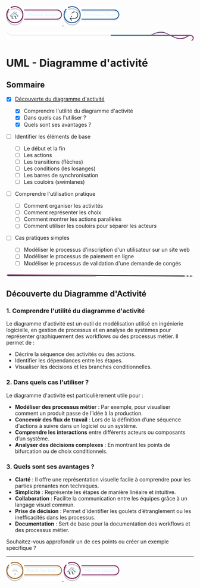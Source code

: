 <a href="/README.md">
  <img src="../../assets/button/home_page.png" alt="Home page" style="width: 150px; height: auto;">
</a>
<a href="/doc/liste_dailys.md">
  <img src="../../assets/button/previous_page.png" alt="Back to top" style="width: 150px; height: auto;">
</a>

![border](../../assets/line/border_deco_rt.png)

# UML - Diagramme d'activité

## Sommaire

- [x] [Découverte du diagramme d'activité](#découverte-du-diagramme-dactivité)

  - [x] Comprendre l'utilité du diagramme d'activité
  - [x] Dans quels cas l'utiliser ?
  - [x] Quels sont ses avantages ?

- [ ] Identifier les éléments de base

  - [ ] Le début et la fin
  - [ ] Les actions
  - [ ] Les transitions (flèches)
  - [ ] Les conditions (les losanges)
  - [ ] Les barres de synchronisation
  - [ ] Les couloirs (swimlanes)

- [ ] Comprendre l'utilisation pratique

  - [ ] Comment organiser les activités
  - [ ] Comment représenter les choix
  - [ ] Comment montrer les actions parallèles
  - [ ] Comment utiliser les couloirs pour séparer les acteurs

- [ ] Cas pratiques simples
  - [ ] Modéliser le processus d'inscription d'un utilisateur sur un site web
  - [ ] Modéliser le processus de paiement en ligne
  - [ ] Modéliser le processus de validation d'une demande de congés

<!-- ![border](assets/line/line_pink_point_l.png) -->

![border](../../assets/line/line-pink-point_l.png)

## Découverte du Diagramme d'Activité

### 1. **Comprendre l'utilité du diagramme d'activité**

Le diagramme d'activité est un outil de modélisation utilisé en ingénierie logicielle, en gestion de processus et en analyse de systèmes pour représenter graphiquement des workflows ou des processus métier. Il permet de :

- Décrire la séquence des activités ou des actions.
- Identifier les dépendances entre les étapes.
- Visualiser les décisions et les branches conditionnelles.

### 2. **Dans quels cas l'utiliser ?**

Le diagramme d'activité est particulièrement utile pour :

- **Modéliser des processus métier** : Par exemple, pour visualiser comment un produit passe de l’idée à la production.
- **Concevoir des flux de travail** : Lors de la définition d’une séquence d'actions à suivre dans un logiciel ou un système.
- **Comprendre les interactions** entre différents acteurs ou composants d’un système.
- **Analyser des décisions complexes** : En montrant les points de bifurcation ou de choix conditionnels.

### 3. **Quels sont ses avantages ?**

- **Clarté** : Il offre une représentation visuelle facile à comprendre pour les parties prenantes non techniques.
- **Simplicité** : Représente les étapes de manière linéaire et intuitive.
- **Collaboration** : Facilite la communication entre les équipes grâce à un langage visuel commun.
- **Prise de décision** : Permet d'identifier les goulets d’étranglement ou les inefficacités dans les processus.
- **Documentation** : Sert de base pour la documentation des workflows et des processus métier.

Souhaitez-vous approfondir un de ces points ou créer un exemple spécifique ?

---

<a href="#sommaire">
  <img src="../../assets/button/back_to_top.png" alt="Back to top" style="width: 150px; height: auto;">
</a>
<a href="/README.md">
  <img src="../../assets/button/home_page.png" alt="Home page" style="width: 150px; height: auto;">
</a>
